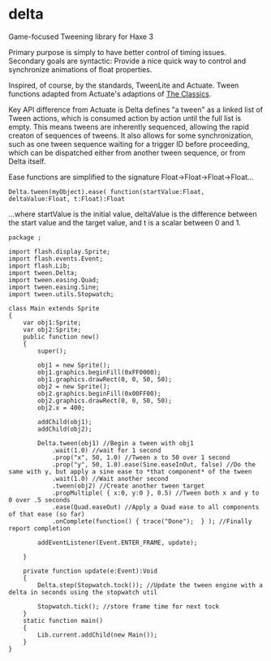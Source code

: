 delta
=====

Game-focused Tweening library for Haxe 3

Primary purpose is simply to have better control of timing issues.
Secondary goals are syntactic: Provide a nice quick way to control and synchronize animations of float properties.

Inspired, of course, by the standards, TweenLite and Actuate. Tween functions adapted from Actuate's adaptions of [The Classics](http://www.robertpenner.com/easing/). 

Key API difference from Actuate is Delta defines "a tween" as a linked list of Tween actions, which is consumed action by action until the full list is empty. This means tweens are inherently sequenced, allowing the rapid creaton of sequences of tweens. It also allows for some synchronization, such as one tween sequence waiting for a trigger ID before proceeding, which can be dispatched either from another tween sequence, or from Delta itself.

Ease functions are simplified to the signature Float->Float->Float->Float...

	Delta.tween(myObject).ease( function(startValue:Float, deltaValue:Float, t:Float):Float

...where startValue is the initial value, deltaValue is the difference between the start value and the target value, and t is a scalar between 0 and 1.


    package ;
    
    import flash.display.Sprite;
    import flash.events.Event;
    import flash.Lib;
    import tween.Delta;
    import tween.easing.Quad;
    import tween.easing.Sine;
    import tween.utils.Stopwatch;
    
    class Main extends Sprite 
    {
        var obj1:Sprite;
        var obj2:Sprite;
        public function new() 
        {
            super();
            
            obj1 = new Sprite();
            obj1.graphics.beginFill(0xFF0000);
            obj1.graphics.drawRect(0, 0, 50, 50);
            obj2 = new Sprite();
            obj2.graphics.beginFill(0x00FF00);
            obj2.graphics.drawRect(0, 0, 50, 50);
            obj2.x = 400;
            
            addChild(obj1);
            addChild(obj2);
            
            Delta.tween(obj1) //Begin a tween with obj1
                .wait(1.0) //wait for 1 second
                .prop("x", 50, 1.0) //Tween x to 50 over 1 second
                .prop("y", 50, 1.0).ease(Sine.easeInOut, false) //Do the same with y, but apply a sine ease to *that component* of the tween
                .wait(1.0) //Wait another second
                .tween(obj2) //Create another tween target
                .propMultiple( { x:0, y:0 }, 0.5) //Tween both x and y to 0 over .5 seconds
                .ease(Quad.easeOut) //Apply a Quad ease to all components of that ease (so far)
                .onComplete(function() { trace("Done");  } ); //Finally report completion
            
            addEventListener(Event.ENTER_FRAME, update);
            
        }
        
        private function update(e:Event):Void 
        {
            Delta.step(Stopwatch.tock()); //Update the tween engine with a delta in seconds using the stopwatch util
            
            Stopwatch.tick(); //store frame time for next tock
        }
        static function main() 
        {
            Lib.current.addChild(new Main());
        }
    }